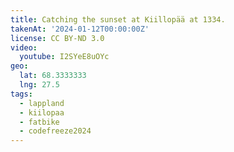 ```yaml
---
title: Catching the sunset at Kiillopää at 1334.
takenAt: '2024-01-12T00:00:00Z'
license: CC BY-ND 3.0
video:
  youtube: I2SYeE8uOYc
geo:
  lat: 68.3333333
  lng: 27.5
tags:
  - lappland
  - kiilopaa
  - fatbike
  - codefreeze2024
---
```



